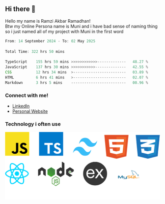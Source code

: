 ## Hi there 👋
Hello my name is Ramzi Akbar Ramadhan!\
Btw my Online Persona name is Muni and i have bad sense of naming thing so i just named all of my project with Muni in the first word
<!--START_SECTION:Muni-->

```Javascript
From: 14 September 2024 - To: 02 May 2025

Total Time: 322 hrs 50 mins

TypeScript    155 hrs 59 mins >>>>>>>>>>>>-------------   48.27 %
JavaScript    137 hrs 30 mins >>>>>>>>>>>--------------   42.55 %
CSS           12 hrs 34 mins  >------------------------   03.89 %
HTML          6 hrs 41 mins   >------------------------   02.07 %
Markdown      3 hrs 5 mins    -------------------------   00.96 %
```

<!--END_SECTION:Muni-->
### Connect with me!
* [LinkedIn](https://www.linkedin.com/in/ramzi-akbar-ramadhan-b8b05a243/)
* [Personal Website](https://www.muniporto.my.id/)
### Technology i often use
![Technology List](assets/techlist.png)
